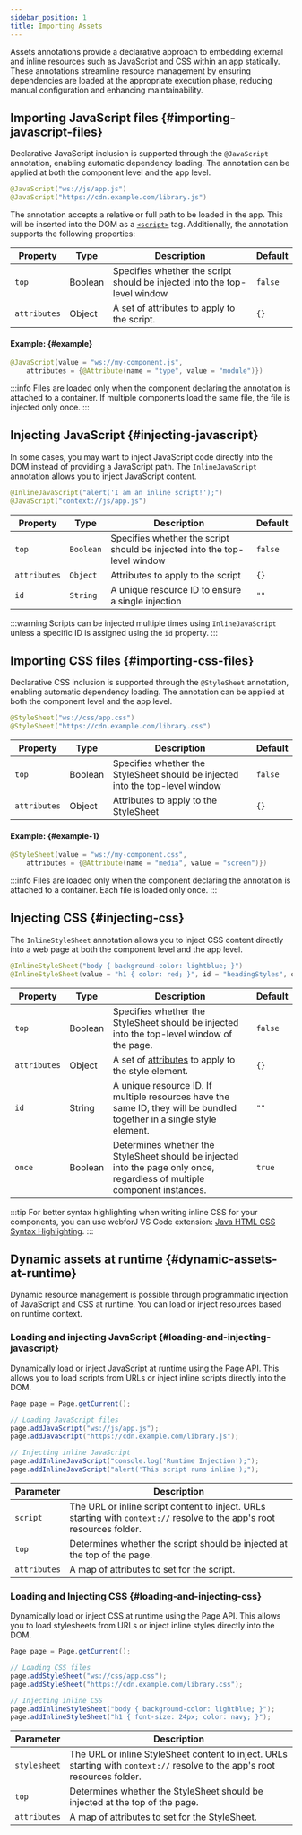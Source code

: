 ```yaml
---
sidebar_position: 1
title: Importing Assets
---
```


Assets annotations provide a declarative approach to embedding external and inline resources such as JavaScript and CSS within an app statically. These annotations streamline resource management by ensuring dependencies are loaded at the appropriate execution phase, reducing manual configuration and enhancing maintainability.

## Importing JavaScript files {#importing-javascript-files}

Declarative JavaScript inclusion is supported through the `@JavaScript` annotation, enabling automatic dependency loading. The annotation can be applied at both the component level and the app level.

```java
@JavaScript("ws://js/app.js")
@JavaScript("https://cdn.example.com/library.js")
```

The annotation accepts a relative or full path to be loaded in the app. This will be inserted into the DOM as a [`<script>`](https://developer.mozilla.org/en-US/docs/Web/HTML/Element/script) tag. Additionally, the annotation supports the following properties:

| Property     | Type    | Description                                                                                                                                       | Default |
| ------------ | ------- | ------------------------------------------------------------------------------------------------------------------------------------------------- | ------- |
| `top`        | Boolean | Specifies whether the script should be injected into the top-level window                                                                         | `false` |
| `attributes` | Object  | A set of <JavadocLink type="foundation" location="com/webforj/annotation/Attribute" code='true'>attributes</JavadocLink> to apply to the script. | `{}`    |

#### Example: {#example}

```java
@JavaScript(value = "ws://my-component.js",
    attributes = {@Attribute(name = "type", value = "module")})
```

:::info
Files are loaded only when the component declaring the annotation is attached to a container. If multiple components load the same file, the file is injected only once.
:::

## Injecting JavaScript {#injecting-javascript}

In some cases, you may want to inject JavaScript code directly into the DOM instead of providing a JavaScript path. The `InlineJavaScript` annotation allows you to inject JavaScript content.

```java
@InlineJavaScript("alert('I am an inline script!');")
@JavaScript("context://js/app.js")
```

| Property     | Type    | Description                                                               | Default |
| ------------ | ------- | ------------------------------------------------------------------------- | ------- |
| `top`        | `Boolean` | Specifies whether the script should be injected into the top-level window | `false` |
| `attributes` | `Object`  | Attributes to apply to the script                                         | `{}`    |
| `id`         | `String`  | A unique resource ID to ensure a single injection                         | `""`    |

:::warning
Scripts can be injected multiple times using `InlineJavaScript` unless a specific ID is assigned using the `id` property.
:::

## Importing CSS files {#importing-css-files}

Declarative CSS inclusion is supported through the `@StyleSheet` annotation, enabling automatic dependency loading. The annotation can be applied at both the component level and the app level.

```java
@StyleSheet("ws://css/app.css")
@StyleSheet("https://cdn.example.com/library.css")
```

| Property     | Type    | Description                                                                   | Default |
| ------------ | ------- | ----------------------------------------------------------------------------- | ------- |
| `top`        | Boolean | Specifies whether the StyleSheet should be injected into the top-level window | `false` |
| `attributes` | Object  | Attributes to apply to the StyleSheet                                         | `{}`    |

#### Example: {#example-1}

```java
@StyleSheet(value = "ws://my-component.css",
    attributes = {@Attribute(name = "media", value = "screen")})
```

:::info
Files are loaded only when the component declaring the annotation is attached to a container. Each file is loaded only once.
:::

## Injecting CSS {#injecting-css}

The `InlineStyleSheet` annotation allows you to inject CSS content directly into a web page at both the component level and the app level.

```java
@InlineStyleSheet("body { background-color: lightblue; }")
@InlineStyleSheet(value = "h1 { color: red; }", id = "headingStyles", once = true)
```

| Property     | Type    | Description                                                                                                               | Default |
| ------------ | ------- | ------------------------------------------------------------------------------------------------------------------------- | ------- |
| `top`        | Boolean | Specifies whether the StyleSheet should be injected into the top-level window of the page.                                | `false` |
| `attributes` | Object  | A set of [attributes](https://developer.mozilla.org/en-US/docs/Web/HTML/Element/style) to apply to the style element.     | `{}`    |
| `id`         | String  | A unique resource ID. If multiple resources have the same ID, they will be bundled together in a single style element.    | `""`    |
| `once`       | Boolean | Determines whether the StyleSheet should be injected into the page only once, regardless of multiple component instances. | `true`  |

:::tip 
For better syntax highlighting when writing inline CSS for your components, you can use webforJ VS Code extension: [Java HTML CSS Syntax Highlighting](https://marketplace.visualstudio.com/items?itemName=BEU.vscode-java-html).
:::

## Dynamic assets at runtime {#dynamic-assets-at-runtime}

Dynamic resource management is possible through programmatic injection of JavaScript and CSS at runtime. You can load or inject resources based on runtime context.

### Loading and injecting JavaScript {#loading-and-injecting-javascript}

Dynamically load or inject JavaScript at runtime using the <JavadocLink type="foundation" location="com/webforj/Page" code='true'>Page API</JavadocLink>. This allows you to load scripts from URLs or inject inline scripts directly into the DOM.

```java
Page page = Page.getCurrent();

// Loading JavaScript files
page.addJavaScript("ws://js/app.js");
page.addJavaScript("https://cdn.example.com/library.js");

// Injecting inline JavaScript
page.addInlineJavaScript("console.log('Runtime Injection');");
page.addInlineJavaScript("alert('This script runs inline');");
```

| Parameter    | Description                                                                                                             |
| ------------ | ----------------------------------------------------------------------------------------------------------------------- |
| `script`     | The URL or inline script content to inject. URLs starting with `context://` resolve to the app's root resources folder. |
| `top`        | Determines whether the script should be injected at the top of the page.                                                |
| `attributes` | A map of attributes to set for the script.                                                                              |

### Loading and Injecting CSS {#loading-and-injecting-css}

Dynamically load or inject CSS at runtime using the <JavadocLink type="foundation" location="com/webforj/Page" code='true'>Page API</JavadocLink>. This allows you to load stylesheets from URLs or inject inline styles directly into the DOM.

```java
Page page = Page.getCurrent();

// Loading CSS files
page.addStyleSheet("ws://css/app.css");
page.addStyleSheet("https://cdn.example.com/library.css");

// Injecting inline CSS
page.addInlineStyleSheet("body { background-color: lightblue; }");
page.addInlineStyleSheet("h1 { font-size: 24px; color: navy; }");
```

| Parameter    | Description                                                                                                                 |
| ------------ | --------------------------------------------------------------------------------------------------------------------------- |
| `stylesheet` | The URL or inline StyleSheet content to inject. URLs starting with `context://` resolve to the app's root resources folder. |
| `top`        | Determines whether the StyleSheet should be injected at the top of the page.                                                |
| `attributes` | A map of attributes to set for the StyleSheet.                                                                              |